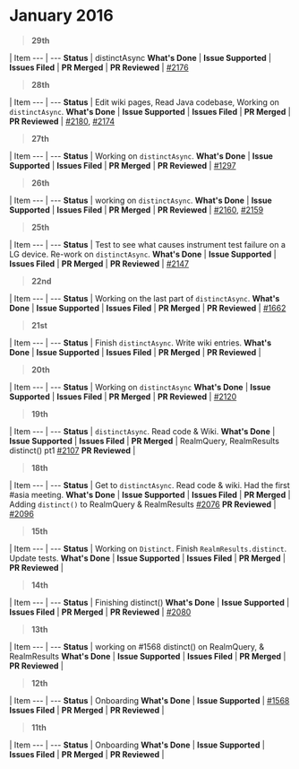 # January 2016

> **29th**

  | Item
--- | --- 
**Status** | distinctAsync
**What's Done** | 
**Issue Supported** | 
**Issues Filed** | 
**PR Merged** | 
**PR Reviewed** | <a href="https://github.com/realm/realm-java/pull/2176">#2176</a>

> **28th**

  | Item
--- | --- 
**Status** |  Edit wiki pages, Read Java codebase, Working on `distinctAsync`.
**What's Done** | 
**Issue Supported** | 
**Issues Filed** | 
**PR Merged** | 
**PR Reviewed** | <a href="https://github.com/realm/realm-java/pull/2180">#2180</a>, <a href="https://github.com/realm/realm-java/pull/2174">#2174</a>

> **27th**

  | Item
--- | --- 
**Status** | Working on `distinctAsync`.
**What's Done** | 
**Issue Supported** | 
**Issues Filed** | 
**PR Merged** | 
**PR Reviewed** | <a href="https://github.com/realm/realm-java/pull/1297">#1297</a>

> **26th**

  | Item
--- | --- 
**Status** | working on `distinctAsync`.
**What's Done** | 
**Issue Supported** | 
**Issues Filed** | 
**PR Merged** | 
**PR Reviewed** | <a href="https://github.com/realm/realm-java/pull/2160">#2160</a>, <a href="https://github.com/realm/realm-java/pull/2159">#2159</a>

> **25th**

  | Item
--- | --- 
**Status** | Test to see what causes instrument test failure on a LG device. Re-work on `distinctAsync`.
**What's Done** | 
**Issue Supported** | 
**Issues Filed** | 
**PR Merged** | 
**PR Reviewed** | <a href="https://github.com/realm/realm-java/pull/2147">#2147</a>

> **22nd**

  | Item
--- | --- 
**Status** | Working on the last part of `distinctAsync`.
**What's Done** | 
**Issue Supported** | 
**Issues Filed** | 
**PR Merged** | 
**PR Reviewed** | <a href="https://github.com/realm/realm.io/pull/1662">#1662</a>

> **21st**

  | Item
--- | --- 
**Status** | Finish `distinctAsync`. Write wiki entries.
**What's Done** | 
**Issue Supported** | 
**Issues Filed** | 
**PR Merged** | 
**PR Reviewed** | 

> **20th**

  | Item
--- | --- 
**Status** | Working on `distinctAsync`
**What's Done** | 
**Issue Supported** | 
**Issues Filed** | 
**PR Merged** | 
**PR Reviewed** | <a href="https://github.com/realm/realm-java/pull/2120">#2120</a>

> **19th**

  | Item
--- | --- 
**Status** | `distinctAsync`. Read code & Wiki.
**What's Done** | 
**Issue Supported** | 
**Issues Filed** | 
**PR Merged** | RealmQuery, RealmResults distinct() pt1 <a href="https://github.com/realm/realm-java/pull/2107">#2107</a>
**PR Reviewed** | 

> **18th**

  | Item
--- | --- 
**Status** | Get to `distinctAsync`. Read code & wiki. Had the first #asia meeting.
**What's Done** | 
**Issue Supported** | 
**Issues Filed** | 
**PR Merged** | Adding `distinct()` to RealmQuery & RealmResults <a href="https://github.com/realm/realm-java/pull/2076">#2076</a>
**PR Reviewed** | <a href="https://github.com/realm/realm-java/pull/2096">#2096</a>

> **15th**

  | Item
--- | --- 
**Status** | Working on `Distinct`. Finish `RealmResults.distinct`. Update tests.
**What's Done** | 
**Issue Supported** | 
**Issues Filed** | 
**PR Merged** | 
**PR Reviewed** | 

> **14th**

  | Item
--- | --- 
**Status** | Finishing distinct()
**What's Done** | 
**Issue Supported** | 
**Issues Filed** | 
**PR Merged** | 
**PR Reviewed** | <a href="https://github.com/realm/realm-java/pull/2080">#2080</a>

> **13th**

  | Item
--- | --- 
**Status** | working on #1568 distinct() on RealmQuery, & RealmResults
**What's Done** | 
**Issue Supported** | 
**Issues Filed** | 
**PR Merged** | 
**PR Reviewed** | 

> **12th**

  | Item
--- | --- 
**Status** | Onboarding
**What's Done** | 
**Issue Supported** | <a href="https://github.com/realm/realm-java/issues/1568">#1568</a>
**Issues Filed** | 
**PR Merged** | 
**PR Reviewed** | 

> **11th**

  | Item
--- | --- 
**Status** | Onboarding
**What's Done** | 
**Issue Supported** | 
**Issues Filed** | 
**PR Merged** | 
**PR Reviewed** | 
